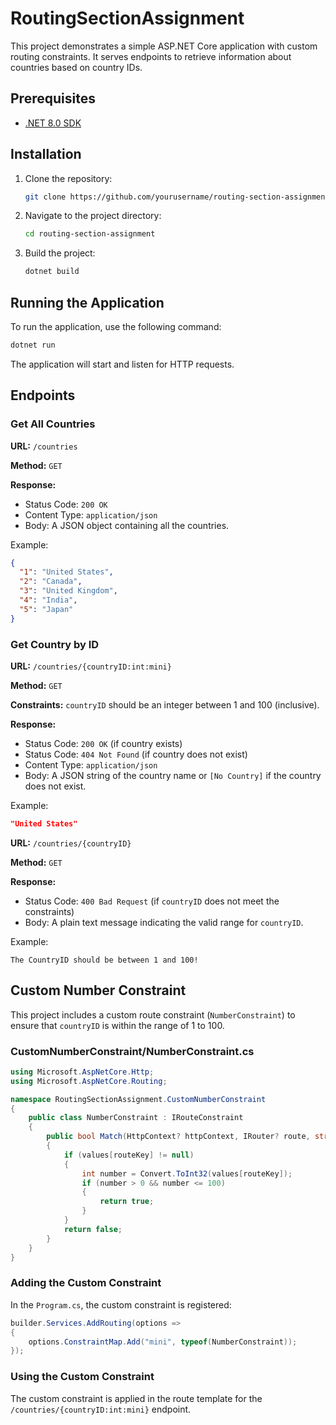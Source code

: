# RoutingSectionAssignment

This project demonstrates a simple ASP.NET Core application with custom routing constraints. It serves endpoints to retrieve information about countries based on country IDs.

## Prerequisites

- [.NET 8.0 SDK](https://dotnet.microsoft.com/en-us/download/dotnet/8.0)

## Installation

1. Clone the repository:
   ```bash
   git clone https://github.com/yourusername/routing-section-assignment.git
   ```
2. Navigate to the project directory:
   ```bash
   cd routing-section-assignment
   ```
3. Build the project:
   ```bash
   dotnet build
   ```

## Running the Application

To run the application, use the following command:
```bash
dotnet run
```

The application will start and listen for HTTP requests.

## Endpoints

### Get All Countries

**URL:** `/countries`

**Method:** `GET`

**Response:**
- Status Code: `200 OK`
- Content Type: `application/json`
- Body: A JSON object containing all the countries.

Example:
```json
{
  "1": "United States",
  "2": "Canada",
  "3": "United Kingdom",
  "4": "India",
  "5": "Japan"
}
```

### Get Country by ID

**URL:** `/countries/{countryID:int:mini}`

**Method:** `GET`

**Constraints:** `countryID` should be an integer between 1 and 100 (inclusive).

**Response:**
- Status Code: `200 OK` (if country exists)
- Status Code: `404 Not Found` (if country does not exist)
- Content Type: `application/json`
- Body: A JSON string of the country name or `[No Country]` if the country does not exist.

Example:
```json
"United States"
```

**URL:** `/countries/{countryID}`

**Method:** `GET`

**Response:**
- Status Code: `400 Bad Request` (if `countryID` does not meet the constraints)
- Body: A plain text message indicating the valid range for `countryID`.

Example:
```
The CountryID should be between 1 and 100!
```

## Custom Number Constraint

This project includes a custom route constraint (`NumberConstraint`) to ensure that `countryID` is within the range of 1 to 100.

### CustomNumberConstraint/NumberConstraint.cs

```csharp
using Microsoft.AspNetCore.Http;
using Microsoft.AspNetCore.Routing;

namespace RoutingSectionAssignment.CustomNumberConstraint
{
    public class NumberConstraint : IRouteConstraint
    {
        public bool Match(HttpContext? httpContext, IRouter? route, string routeKey, RouteValueDictionary values, RouteDirection routeDirection)
        {
            if (values[routeKey] != null)
            {
                int number = Convert.ToInt32(values[routeKey]);
                if (number > 0 && number <= 100)
                {
                    return true;
                }
            }
            return false;
        }
    }
}
```

### Adding the Custom Constraint

In the `Program.cs`, the custom constraint is registered:
```csharp
builder.Services.AddRouting(options =>
{
    options.ConstraintMap.Add("mini", typeof(NumberConstraint));
});
```

### Using the Custom Constraint

The custom constraint is applied in the route template for the `/countries/{countryID:int:mini}` endpoint.
